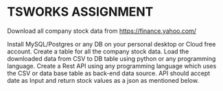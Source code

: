 # TSWORKS ASSIGNMENT
Download all company stock data from https://finance.yahoo.com/

Install MySQL/Postgres or any DB on your personal desktop or Cloud free account.
Create a table for all the company stock data.
Load the downloaded data from CSV to DB table using python or any programming language.
Create a Rest API using any programming language which uses the CSV or data base table as back-end data source.
API should accept date as Input and return stock values as a json as mentioned below.




